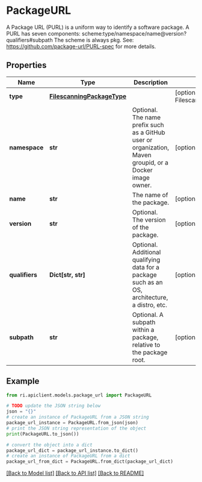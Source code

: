 # PackageURL

A Package URL (PURL) is a uniform way to identify a software package. A PURL has seven components: scheme:type/namespace/name@version?qualifiers#subpath The scheme is always pkg. See: https://github.com/package-url/PURL-spec for more details.

## Properties

Name | Type | Description | Notes
------------ | ------------- | ------------- | -------------
**type** | [**FilescanningPackageType**](FilescanningPackageType.md) |  | [optional] [default to FilescanningPackageType.UNSPECIFIED]
**namespace** | **str** | Optional. The name prefix such as a GitHub user or organization, Maven groupid, or a Docker image owner. | [optional] 
**name** | **str** | The name of the package. | [optional] 
**version** | **str** | Optional. The version of the package. | [optional] 
**qualifiers** | **Dict[str, str]** | Optional. Additional qualifying data for a package such as an OS, architecture, a distro, etc. | [optional] 
**subpath** | **str** | Optional. A subpath within a package, relative to the package root. | [optional] 

## Example

```python
from ri.apiclient.models.package_url import PackageURL

# TODO update the JSON string below
json = "{}"
# create an instance of PackageURL from a JSON string
package_url_instance = PackageURL.from_json(json)
# print the JSON string representation of the object
print(PackageURL.to_json())

# convert the object into a dict
package_url_dict = package_url_instance.to_dict()
# create an instance of PackageURL from a dict
package_url_from_dict = PackageURL.from_dict(package_url_dict)
```
[[Back to Model list]](../README.md#documentation-for-models) [[Back to API list]](../README.md#documentation-for-api-endpoints) [[Back to README]](../README.md)

